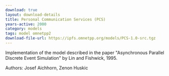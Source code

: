 ```yaml
---
download: true
layout: download-details
title: Personal Communication Services (PCS)
years-active: 2000
category: models
tags: model omnetpp2
download-file-url: https://ipfs.omnetpp.org/models/PCS-1.0-src.tgz
---
```


Implementation of the model described in the paper "Asynchronous Parallel
Discrete Event Simulation" by Lin and Fishwick, 1995.

Authors: Josef Aichhorn, Zenon Huskic

